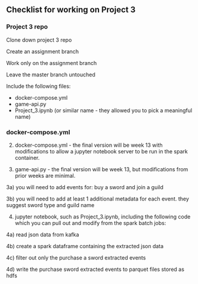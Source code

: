 ## Checklist for working on Project 3

### Project 3 repo

Clone down project 3 repo

Create an assignment branch

Work only on the assignment branch

Leave the master branch untouched

Include the following files:

* docker-compose.yml
* game-api.py
* Project_3.ipynb (or similar name - they allowed you to pick a meaningful name)

### docker-compose.yml

2) docker-compose.yml - the final version will be week 13 with modifications to allow a jupyter notebook server to be run in the spark container.

3) game-api.py - the final version will be week 13, but modifications from prior weeks are minimal.  

3a) you will need to add events for: buy a sword and join a guild

3b) you will need to add at least 1 additional metadata for each event.  they suggest sword type and guild name

4) jupyter notebook, such as Project_3.ipynb, including the following code which you can pull out and modify from the spark batch jobs:

4a) read json data from kafka

4b) create a spark dataframe containing the extracted json data

4c) filter out only the purchase a sword extracted events

4d) write the purchase sword extracted events to parquet files stored as hdfs

